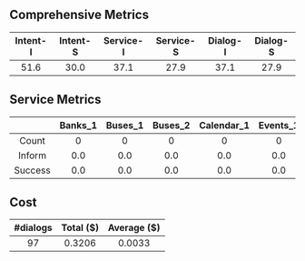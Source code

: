 ## Comprehensive Metrics
| Intent-I | Intent-S | Service-I | Service-S | Dialog-I | Dialog-S |
| :---: | :---: | :---: | :---: | :---: | :---: |
| 51.6 | 30.0 | 37.1 | 27.9 | 37.1 | 27.9 |

## Service Metrics
|  | Banks_1 | Buses_1 | Buses_2 | Calendar_1 | Events_1 | Events_2 | Flights_1 | Flights_2 | Homes_1 | Hotels_1 | Hotels_2 | Hotels_3 | Media_1 | Movies_1 | Music_1 | Music_2 | RentalCars_1 | RentalCars_2 | Restaurants_1 | RideSharing_1 | RideSharing_2 | Services_1 | Services_2 | Services_3 | Travel_1 | Weather_1 | Alarm_1 | Banks_2 | Flights_3 | Hotels_4 | Media_2 | Movies_2 | Restaurants_2 | Services_4 | Buses_3 | Events_3 | Flights_4 | Homes_2 | Media_3 | Messaging_1 | Movies_3 | Music_3 | Payment_1 | RentalCars_3 | Trains_1 |
| :---: | :---: | :---: | :---: | :---: | :---: | :---: | :---: | :---: | :---: | :---: | :---: | :---: | :---: | :---: | :---: | :---: | :---: | :---: | :---: | :---: | :---: | :---: | :---: | :---: | :---: | :---: | :---: | :---: | :---: | :---: | :---: | :---: | :---: | :---: | :---: | :---: | :---: | :---: | :---: | :---: | :---: | :---: | :---: | :---: | :---: |
| Count | 0 | 0 | 0 | 0 | 0 | 0 | 0 | 0 | 0 | 0 | 0 | 0 | 0 | 0 | 0 | 0 | 0 | 0 | 0 | 0 | 0 | 0 | 0 | 0 | 0 | 0 | 0 | 0 | 0 | 29 | 0 | 0 | 15 | 0 | 0 | 25 | 18 | 0 | 0 | 0 | 0 | 10 | 0 | 0 | 0 |
| Inform | 0.0 | 0.0 | 0.0 | 0.0 | 0.0 | 0.0 | 0.0 | 0.0 | 0.0 | 0.0 | 0.0 | 0.0 | 0.0 | 0.0 | 0.0 | 0.0 | 0.0 | 0.0 | 0.0 | 0.0 | 0.0 | 0.0 | 0.0 | 0.0 | 0.0 | 0.0 | 0.0 | 0.0 | 0.0 | 51.7 | 0.0 | 0.0 | 13.3 | 0.0 | 0.0 | 60.0 | 5.6 | 0.0 | 0.0 | 0.0 | 0.0 | 30.0 | 0.0 | 0.0 | 0.0 |
| Success | 0.0 | 0.0 | 0.0 | 0.0 | 0.0 | 0.0 | 0.0 | 0.0 | 0.0 | 0.0 | 0.0 | 0.0 | 0.0 | 0.0 | 0.0 | 0.0 | 0.0 | 0.0 | 0.0 | 0.0 | 0.0 | 0.0 | 0.0 | 0.0 | 0.0 | 0.0 | 0.0 | 0.0 | 0.0 | 28.6 | 0.0 | 0.0 | 0.0 | 0.0 | 0.0 | 38.9 | 0.0 | 0.0 | 0.0 | 0.0 | 0.0 | 57.1 | 0.0 | 0.0 | 0.0 |

## Cost
| #dialogs | Total ($) | Average ($) |
| :---: | :---: | :---: |
| 97 | 0.3206 | 0.0033 |
